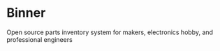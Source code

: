 # Binner
Open source parts inventory system for makers, electronics hobby, and professional engineers
